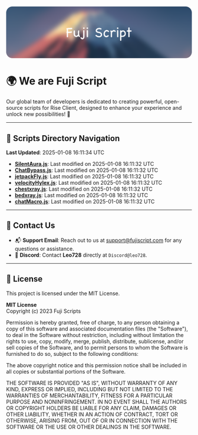 ![Banner](.github/b.webp)

# 🌍 **We are Fuji Script**

Our global team of developers is dedicated to creating powerful, open-source scripts for Rise Client, designed to enhance your experience and unlock new possibilities! 🌟

---
<!-- SCRIPTS_NAVIGATION_START -->
## 📂 **Scripts Directory Navigation**

**Last Updated**: 2025-01-08 16:11:34 UTC

- **[SilentAura.js](scripts/SilentAura.js)**: Last modified on 2025-01-08 16:11:32 UTC
- **[ChatBypass.js](scripts/ChatBypass.js)**: Last modified on 2025-01-08 16:11:32 UTC
- **[jetpackFly.js](scripts/jetpackFly.js)**: Last modified on 2025-01-08 16:11:32 UTC
- **[velocityHylex.js](scripts/velocityHylex.js)**: Last modified on 2025-01-08 16:11:32 UTC
- **[chestxray.js](scripts/chestxray.js)**: Last modified on 2025-01-08 16:11:32 UTC
- **[bedxray.js](scripts/bedxray.js)**: Last modified on 2025-01-08 16:11:32 UTC
- **[chatMacro.js](scripts/chatMacro.js)**: Last modified on 2025-01-08 16:11:32 UTC

<!-- SCRIPTS_NAVIGATION_END -->

---

## 💬 **Contact Us**  
- 📬 **Support Email**: Reach out to us at [support@fujiscript.com](mailto:support@fujiscript.com) for any questions or assistance.  
- 💬 **Discord**: Contact **Leo728** directly at `Discord@leo728`.

---

## 📜 **License**

This project is licensed under the MIT License.  

**MIT License**  
Copyright (c) 2023 Fuji Scripts  

Permission is hereby granted, free of charge, to any person obtaining a copy of this software and associated documentation files (the "Software"), to deal in the Software without restriction, including without limitation the rights to use, copy, modify, merge, publish, distribute, sublicense, and/or sell copies of the Software, and to permit persons to whom the Software is furnished to do so, subject to the following conditions:  

The above copyright notice and this permission notice shall be included in all copies or substantial portions of the Software.  

THE SOFTWARE IS PROVIDED "AS IS", WITHOUT WARRANTY OF ANY KIND, EXPRESS OR IMPLIED, INCLUDING BUT NOT LIMITED TO THE WARRANTIES OF MERCHANTABILITY, FITNESS FOR A PARTICULAR PURPOSE AND NONINFRINGEMENT. IN NO EVENT SHALL THE AUTHORS OR COPYRIGHT HOLDERS BE LIABLE FOR ANY CLAIM, DAMAGES OR OTHER LIABILITY, WHETHER IN AN ACTION OF CONTRACT, TORT OR OTHERWISE, ARISING FROM, OUT OF OR IN CONNECTION WITH THE SOFTWARE OR THE USE OR OTHER DEALINGS IN THE SOFTWARE.  

